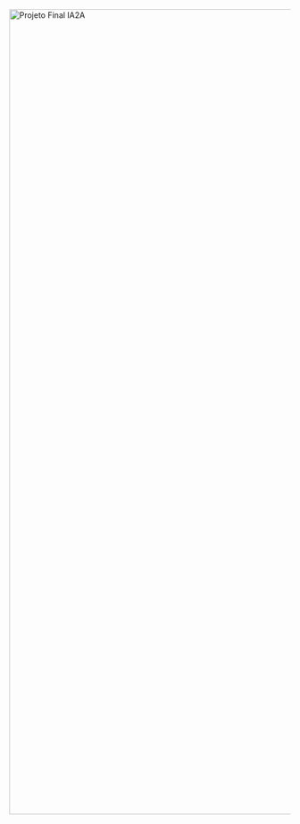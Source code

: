 <img width="2560" height="1440" alt="Projeto Final IA2A" src="https://github.com/user-attachments/assets/f2a3f0c0-260a-45cf-a0d4-e8a956893f22" />
